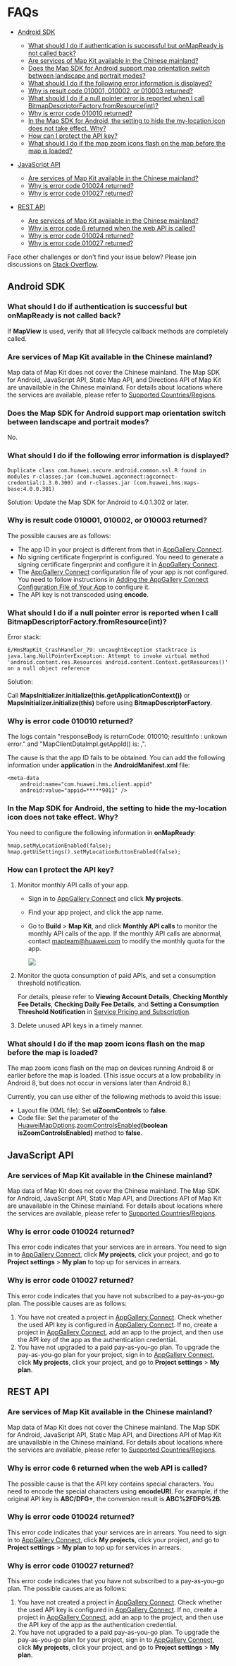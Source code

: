# FAQs<a name="EN-US_TOPIC_0000001145843427"></a>

-   [Android SDK](#section193511931172712)
    -   [What should I do if authentication is successful but onMapReady is not called back?](#section1991391419284)
    -   [Are services of Map Kit available in the Chinese mainland?](#section575392093016)
    -   [Does the Map SDK for Android support map orientation switch between landscape and portrait modes?](#section18979181011321)
    -   [What should I do if the following error information is displayed?](#section240091511320)
    -   [Why is result code 010001, 010002, or 010003 returned?](#section1817194262911)
    -   [What should I do if a null pointer error is reported when I call BitmapDescriptorFactory.fromResource\(int\)?](#section6660927203220)
    -   [Why is error code 010010 returned?](#section432949201910)
    -   [In the Map SDK for Android, the setting to hide the my-location icon does not take effect. Why?](#section15538229121711)
    -   [How can I protect the API key?](#section8487183365413)
    -   [What should I do if the map zoom icons flash on the map before the map is loaded?](#section112363496406)

-   [JavaScript API](#section7377623173215)
    -   [Are services of Map Kit available in the Chinese mainland?](#section15294819193711)
    -   [Why is error code 010024 returned?](#section2066381513498)
    -   [Why is error code 010027 returned?](#section224819328403)

-   [REST API](#section35174614325)
    -   [Are services of Map Kit available in the Chinese mainland?](#section161933384521)
    -   [Why is error code 6 returned when the web API is called?](#section9358141913329)
    -   [Why is error code 010024 returned?](#section1983141718433)
    -   [Why is error code 010027 returned?](#section3299143320474)


Face other challenges or don't find your issue below? Please join discussions on  [Stack Overflow](https://stackoverflow.com/questions/tagged/huawei-mobile-services?tab=Newest).

## Android SDK<a name="section193511931172712"></a>

### What should I do if authentication is successful but onMapReady is not called back?<a name="section1991391419284"></a>

If  **MapView**  is used, verify that all lifecycle callback methods are completely called.

### Are services of Map Kit available in the Chinese mainland?<a name="section575392093016"></a>

Map data of Map Kit does not cover the Chinese mainland. The Map SDK for Android, JavaScript API, Static Map API, and Directions API of Map Kit are unavailable in the Chinese mainland. For details about locations where the services are available, please refer to  [Supported Countries/Regions](supported-countries-and-regions.md).

### Does the Map SDK for Android support map orientation switch between landscape and portrait modes?<a name="section18979181011321"></a>

No.

### What should I do if the following error information is displayed?<a name="section240091511320"></a>

```
Duplicate class com.huawei.secure.android.common.ssl.R found in modules r-classes.jar (com.huawei.agconnect:agconnect-credential:1.3.0.300) and r-classes.jar (com.huawei.hms:maps-base:4.0.0.301)
```

Solution: Update the Map SDK for Android to 4.0.1.302 or later. 

### Why is result code 010001, 010002, or 010003 returned?<a name="section1817194262911"></a>

The possible causes are as follows:

-   The app ID in your project is different from that in  [AppGallery Connect](https://developer.huawei.com/consumer/en/service/josp/agc/index.html).
-   No signing certificate fingerprint is configured. You need to generate a signing certificate fingerprint and configure it in  [AppGallery Connect](https://developer.huawei.com/consumer/en/service/josp/agc/index.html).
-   The  [AppGallery Connect](https://developer.huawei.com/consumer/en/service/josp/agc/index.html)  configuration file of your app is not configured. You need to follow instructions in  [Adding the AppGallery Connect Configuration File of Your App](android-sdk-integrating-sdk.md#section4256162815361)  to configure it.
-   The API key is not transcoded using  **encode**.

### What should I do if a null pointer error is reported when I call BitmapDescriptorFactory.fromResource\(int\)?<a name="section6660927203220"></a>

Error stack:

```
E/HmsMapKit_CrashHandler_79: uncaughtException stacktrace is java.lang.NullPointerException: Attempt to invoke virtual method 'android.content.res.Resources android.content.Context.getResources()' on a null object reference
```

Solution:

Call  **MapsInitializer.initialize\(this.getApplicationContext\(\)\)**  or  **MapsInitializer.initialize\(this\)**  before using  **BitmapDescriptorFactory**.

### Why is error code 010010 returned?<a name="section432949201910"></a>

The logs contain "responseBody is returnCode: 010010; resultInfo : unkown error." and "MapClientDataImpl.getAppId\(\) is:  ,". 

The cause is that the app ID fails to be obtained. You can add the following information under  **application**  in the  **AndroidManifest.xml**  file:

```
<meta-data
	android:name="com.huawei.hms.client.appid"
	android:value="appid=*****9011" />
```

### In the Map SDK for Android, the setting to hide the my-location icon does not take effect. Why?<a name="section15538229121711"></a>

You need to configure the following information in  **onMapReady**:

```
hmap.setMyLocationEnabled(false);
hmap.getUiSettings().setMyLocationButtonEnabled(false);
```

### How can I protect the API key?<a name="section8487183365413"></a>

1.  Monitor monthly API calls of your app.
    -   Sign in to  [AppGallery Connect](https://developer.huawei.com/consumer/en/service/josp/agc/index.html)  and click  **My projects**.
    -   Find your app project, and click the app name.
    -   Go to  **Build**  \>  **Map Kit**, and click  **Monthly API calls**  to monitor the monthly API calls of the app. If the monthly API calls are abnormal, contact  [mapteam@huawei.com](mailto:mapteam@huawei.com)  to modify the monthly quota for the app. 

        ![](figures/7.png)


2.  Monitor the quota consumption of paid APIs, and set a consumption threshold notification.

    For details, please refer to  **Viewing Account Details**,  **Checking Monthly Fee Details**,  **Checking Daily Fee Details**, and  **Setting a Consumption Threshold Notification**  in  [Service Pricing and Subscription](https://developer.huawei.com/consumer/en/doc/development/AppGallery-connect-Guides/agc-service-billing).

3.  Delete unused API keys in a timely manner.

### What should I do if the map zoom icons flash on the map before the map is loaded?<a name="section112363496406"></a>

The map zoom icons flash on the map on devices running Android 8 or earlier before the map is loaded. \(This issue occurs at a low probability in Android 8, but does not occur in versions later than Android 8.\)

Currently, you can use either of the following methods to avoid this issue:

-   Layout file \(XML file\): Set  **uiZoomControls**  to  **false**.
-   Code file: Set the parameter of the  [HuaweiMapOptions](en-us_topic_0000001099003526.md).[zoomControlsEnabled](en-us_topic_0000001099003526.md#section937192082118)**\(boolean isZoomControlsEnabled\)**  method to  **false**.

## JavaScript API<a name="section7377623173215"></a>

### Are services of Map Kit available in the Chinese mainland?<a name="section15294819193711"></a>

Map data of Map Kit does not cover the Chinese mainland. The Map SDK for Android, JavaScript API, Static Map API, and Directions API of Map Kit are unavailable in the Chinese mainland. For details about locations where the services are available, please refer to  [Supported Countries/Regions](supported-countries-and-regions.md).

### Why is error code 010024 returned?<a name="section2066381513498"></a>

This error code indicates that your services are in arrears. You need to sign in to  [AppGallery Connect](https://developer.huawei.com/consumer/en/service/josp/agc/index.html), click  **My projects**, click your project, and go to  **Project settings**  \>  **My plan**  to top up for services in arrears. 

### Why is error code 010027 returned?<a name="section224819328403"></a>

This error code indicates that you have not subscribed to a pay-as-you-go plan. The possible causes are as follows:

1.  You have not created a project in  [AppGallery Connect](https://developer.huawei.com/consumer/en/service/josp/agc/index.html). Check whether the used API key is configured in  [AppGallery Connect](https://developer.huawei.com/consumer/en/service/josp/agc/index.html). If no, create a project in  [AppGallery Connect](https://developer.huawei.com/consumer/en/service/josp/agc/index.html), add an app to the project, and then use the API key of the app as the authentication credential. 
2.  You have not upgraded to a paid pay-as-you-go plan. To upgrade the pay-as-you-go plan for your project, sign in to  [AppGallery Connect](https://developer.huawei.com/consumer/en/service/josp/agc/index.html), click  **My projects**, click your project, and go to  **Project settings**  \>  **My plan**.

## REST API<a name="section35174614325"></a>

### Are services of Map Kit available in the Chinese mainland?<a name="section161933384521"></a>

Map data of Map Kit does not cover the Chinese mainland. The Map SDK for Android, JavaScript API, Static Map API, and Directions API of Map Kit are unavailable in the Chinese mainland. For details about locations where the services are available, please refer to  [Supported Countries/Regions](supported-countries-and-regions.md).

### Why is error code 6 returned when the web API is called?<a name="section9358141913329"></a>

The possible cause is that the API key contains special characters. You need to encode the special characters using  **encodeURI**. For example, if the original API key is  **ABC/DFG+**, the conversion result is  **ABC%2FDFG%2B**.

### Why is error code 010024 returned?<a name="section1983141718433"></a>

This error code indicates that your services are in arrears. You need to sign in to  [AppGallery Connect](https://developer.huawei.com/consumer/en/service/josp/agc/index.html), click  **My projects**, click your project, and go to  **Project settings**  \>  **My plan**  to top up for services in arrears. 

### Why is error code 010027 returned?<a name="section3299143320474"></a>

This error code indicates that you have not subscribed to a pay-as-you-go plan. The possible causes are as follows:

1.  You have not created a project in  [AppGallery Connect](https://developer.huawei.com/consumer/en/service/josp/agc/index.html). Check whether the used API key is configured in  [AppGallery Connect](https://developer.huawei.com/consumer/en/service/josp/agc/index.html). If no, create a project in  [AppGallery Connect](https://developer.huawei.com/consumer/en/service/josp/agc/index.html), add an app to the project, and then use the API key of the app as the authentication credential. 
2.  You have not upgraded to a paid pay-as-you-go plan. To upgrade the pay-as-you-go plan for your project, sign in to  [AppGallery Connect](https://developer.huawei.com/consumer/en/service/josp/agc/index.html), click  **My projects**, click your project, and go to  **Project settings**  \>  **My plan**.

